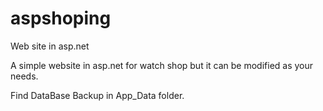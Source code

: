 # aspshoping
Web site in asp.net

A simple website in asp.net for watch shop but it can be modified as your needs.

Find DataBase Backup in App_Data folder.
